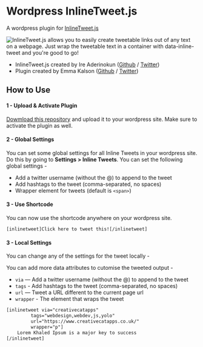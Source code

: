 # Wordpress InlineTweet.js

A wordpress plugin for [InlineTweet.js](https://github.com/ireade/inlinetweetjs)

![InlineTweet.js allows you to easily create tweetable links out of any text on a webpage. Just wrap the tweetable text in a container with data-inline-tweet and you're good to go!](https://github.com/ireade/inlinetweetjs/raw/gh-pages/screenshot.png)

- InlineTweet.js created by Ire Aderinokun ([Github](https://github.com/ireade) / [Twitter](https://twitter.com/ireaderinokun))
- Plugin created by Emma Kalson ([Github](https://github.com/creativecatapps) / [Twitter](https://twitter.com/CreativeCatApps))


## How to Use


#### 1 - Upload & Activate Plugin


[Dowmload this repository](https://github.com/ireade/wp-inlinetweetjs/archive/master.zip) and upload it to your wordpress site. Make sure to activate the plugin as well.



#### 2 - Global Settings

You can set some global settings for all Inline Tweets in your wordpress site. Do this by going to **Settings > Inline Tweets**. You can set the following global settings -

- Add a twitter username (without the @) to append to the tweet
- Add hashtags to the tweet (comma-separated, no spaces)
- Wrapper element for tweets (default is `<span>`)



#### 3 - Use Shortcode

You can now use the shortcode anywhere on your wordpress site. 

```
[inlinetweet]Click here to tweet this![/inlinetweet]
```



#### 3 - Local Settings

You can change any of the settings for the tweet locally -

You can add more data attributes to cutomise the tweeted output -

- `via` — Add a twitter username (without the @) to append to the tweet
- `tags` - Add hashtags to the tweet (comma-separated, no spaces)
- `url` — Tweet a URL different to the current page url
- `wrapper` - The element that wraps the tweet

```html
[inlinetweet via="creativecatapps" 
	     tags="webdesign,webdev,js,yolo" 
	     url="https://www.creativecatapps.co.uk/"
	     wrapper="p"]
	Lorem Khaled Ipsum is a major key to success 
[/inlinetweet]
```

